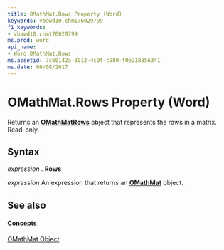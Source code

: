 ```yaml
---
title: OMathMat.Rows Property (Word)
keywords: vbawd10.chm176029799
f1_keywords:
- vbawd10.chm176029799
ms.prod: word
api_name:
- Word.OMathMat.Rows
ms.assetid: 7c60142a-8012-4c9f-c980-f0e218856341
ms.date: 06/08/2017
---
```



# OMathMat.Rows Property (Word)

Returns an **[OMathMatRows](omathmatrows-object-word.md)** object that represents the rows in a matrix. Read-only.


## Syntax

 _expression_ . **Rows**

 _expression_ An expression that returns an **[OMathMat](omathmat-object-word.md)** object.


## See also


#### Concepts


[OMathMat Object](omathmat-object-word.md)

